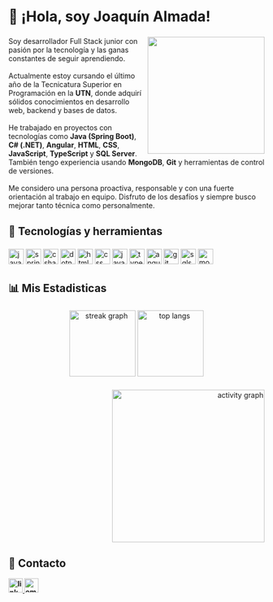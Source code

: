 <h1 align="left">👋 ¡Hola, soy Joaquín Almada!</h1>

###

<img align="right" height="230" src="https://media.giphy.com/media/L8K62iTDkzGX6/giphy.gif" />

###

<p align="left">
Soy desarrollador Full Stack junior con pasión por la tecnología y las ganas constantes de seguir aprendiendo.<br><br>
Actualmente estoy cursando el último año de la Tecnicatura Superior en Programación en la <strong>UTN</strong>, donde adquirí sólidos conocimientos en desarrollo web, backend y bases de datos.<br><br>
He trabajado en proyectos con tecnologías como <strong>Java (Spring Boot)</strong>, <strong>C# (.NET)</strong>, <strong>Angular</strong>, <strong>HTML</strong>, <strong>CSS</strong>, <strong>JavaScript</strong>, <strong>TypeScript</strong> y <strong>SQL Server</strong>. También tengo experiencia usando <strong>MongoDB</strong>, <strong>Git</strong> y herramientas de control de versiones.<br><br>
Me considero una persona proactiva, responsable y con una fuerte orientación al trabajo en equipo. Disfruto de los desafíos y siempre busco mejorar tanto técnica como personalmente.
</p>

###

<h2 align="left">📌 Tecnologías y herramientas</h2>

###

<div align="left">
  <img src="https://cdn.jsdelivr.net/gh/devicons/devicon/icons/java/java-original.svg" height="30" alt="java logo" />
  <img src="https://cdn.jsdelivr.net/gh/devicons/devicon/icons/spring/spring-original.svg" height="30" alt="spring logo" />
  <img src="https://cdn.jsdelivr.net/gh/devicons/devicon/icons/csharp/csharp-original.svg" height="30" alt="csharp logo" />
  <img src="https://cdn.jsdelivr.net/gh/devicons/devicon/icons/dotnetcore/dotnetcore-original.svg" height="30" alt="dotnet logo" />
  <img src="https://cdn.jsdelivr.net/gh/devicons/devicon/icons/html5/html5-original.svg" height="30" alt="html logo" />
  <img src="https://cdn.jsdelivr.net/gh/devicons/devicon/icons/css3/css3-original.svg" height="30" alt="css logo" />
  <img src="https://cdn.jsdelivr.net/gh/devicons/devicon/icons/javascript/javascript-original.svg" height="30" alt="javascript logo" />
  <img src="https://cdn.jsdelivr.net/gh/devicons/devicon/icons/typescript/typescript-original.svg" height="30" alt="typescript logo" />
  <img src="https://cdn.jsdelivr.net/gh/devicons/devicon/icons/angularjs/angularjs-original.svg" height="30" alt="angular logo" />
  <img src="https://cdn.jsdelivr.net/gh/devicons/devicon/icons/git/git-original.svg" height="30" alt="git logo" />
  <img src="https://cdn.jsdelivr.net/gh/devicons/devicon/icons/microsoftsqlserver/microsoftsqlserver-plain.svg" height="30" alt="sqlserver logo" />
  <img src="https://cdn.jsdelivr.net/gh/devicons/devicon/icons/mongodb/mongodb-original.svg" height="30" alt="mongodb logo" />
</div>

###

<h2 align="left">📊 Mis Estadisticas</h2>

###

<div align="center">
  <img src="https://streak-stats.demolab.com?user=joacoalmada&locale=es&mode=weekly&theme=react&hide_border=false&border_radius=5&date_format=j/n[Y]" height="130" alt="streak graph" />
  <img src="https://github-readme-stats.vercel.app/api/top-langs/?username=joacoalmada&layout=compact&theme=react&langs_count=6&hide_border=false" height="130" alt="top langs" />
</div>

###

<div align="right">
  <img src="https://github-readme-activity-graph.vercel.app/graph?username=joacoalmada&radius=15&theme=react&area=true&hide_border=true&custom_title=Contribuciones%20recientes" height="300" alt="activity graph" />
</div>


<h2><strong>🤝 Contacto </h2>

<a href="https://www.linkedin.com/in/joacoalmada/" target="_blank">
  <img src="https://img.shields.io/static/v1?message=LinkedIn&logo=linkedin&label=&color=0077B5&logoColor=white&labelColor=&style=for-the-badge" height="28" alt="linkedin badge" />
</a>

<a href="mailto:almadajoaco26@gmail.com" target="_blank">
  <img src="https://img.shields.io/static/v1?message=Email&logo=gmail&label=&color=D14836&logoColor=white&labelColor=&style=for-the-badge" height="28" alt="email badge" />
</a>

